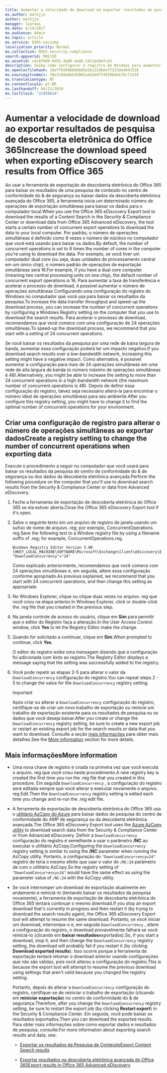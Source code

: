 ```yaml
---
title: Aumentar a velocidade de download ao exportar resultados de pesquisa de descoberta eletrônica do Office 365
ms.author: markjjo
author: markjjo
manager: laurawi
ms.date: 6/14/2017
ms.audience: Admin
ms.topic: article
ms.service: O365-seccomp
localization_priority: Normal
ms.collection: M365-security-compliance
search.appverid: MOE150
ms.assetid: c4c8f689-9d52-4e80-ae4b-1411ee9efc43
description: Saiba como configurar o registro do Windows para aumentar a taxa de transferência de dados ao baixar os resultados da pesquisa e pesquisar dados do centro de conformidade e descoberta eletrônica avançada do & de segurança no Office 365.
ms.openlocfilehash: 10eff929d6b668d5e2bc22d8ee7f223da4943326
ms.sourcegitcommit: f0e3c9de0b545081a4d264f74559b941f6c71410
ms.translationtype: MT
ms.contentlocale: pt-BR
ms.lasthandoff: 04/22/2019
ms.locfileid: "31958614"
---
```

# <a name="increase-the-download-speed-when-exporting-ediscovery-search-results-from-office-365"></a><span data-ttu-id="ed68a-103">Aumentar a velocidade de download ao exportar resultados de pesquisa de descoberta eletrônica do Office 365</span><span class="sxs-lookup"><span data-stu-id="ed68a-103">Increase the download speed when exporting eDiscovery search results from Office 365</span></span>

<span data-ttu-id="ed68a-104">Ao usar a ferramenta de exportação de descoberta eletrônica do Office 365 para baixar os resultados de uma pesquisa de conteúdo no centro de conformidade do & de segurança ou baixar dados da descoberta eletrônica avançada do Office 365, a ferramenta inicia um determinado número de operações de exportação simultâneas para baixar os dados para o computador local.</span><span class="sxs-lookup"><span data-stu-id="ed68a-104">When you use the Office 365 eDiscovery Export tool to download the results of a Content Search in the Security & Compliance Center or download data from Office 365 Advanced eDiscovery, the tool starts a certain number of concurrent export operations to download the data to your local computer.</span></span> <span data-ttu-id="ed68a-105">Por padrão, o número de operações simultâneas é definido como 8 vezes o número de núcleos no computador que você está usando para baixar os dados.</span><span class="sxs-lookup"><span data-stu-id="ed68a-105">By default, the number of concurrent operations is set to 8 times the number of cores in the computer you're using to download the data.</span></span> <span data-ttu-id="ed68a-106">Por exemplo, se você tiver um computador dual core (ou seja, duas unidades de processamento central em um único chip), o número padrão de operações de exportação simultâneas será 16.</span><span class="sxs-lookup"><span data-stu-id="ed68a-106">For example, if you have a dual core computer (meaning two central processing units on one chip), the default number of concurrent export operations is 16.</span></span> <span data-ttu-id="ed68a-107">Para aumentar a taxa de transferência e acelerar o processo de download, é possível aumentar o número de operações simultâneas Configurando uma configuração do registro do Windows no computador que você usa para baixar os resultados da pesquisa.</span><span class="sxs-lookup"><span data-stu-id="ed68a-107">To increase the data transfer throughput and speed-up the download process, you can increase the number of concurrent operations by configuring a Windows Registry setting on the computer that you use to download the search results.</span></span> <span data-ttu-id="ed68a-108">Para acelerar o processo de download, recomendamos que você comece com uma configuração de 24 operações simultâneas.</span><span class="sxs-lookup"><span data-stu-id="ed68a-108">To speed-up the download process, we recommend that you start with a setting of 24 concurrent operations.</span></span>
  
<span data-ttu-id="ed68a-109">Se você baixar os resultados da pesquisa por uma rede de baixa largura de banda, aumentar essa configuração poderá ter um impacto negativo.</span><span class="sxs-lookup"><span data-stu-id="ed68a-109">If you download search results over a low-bandwidth network, increasing this setting might have a negative impact.</span></span> <span data-ttu-id="ed68a-110">Como alternativa, é possível aumentar a configuração para mais de 24 operações simultâneas em uma rede de alta largura de banda (o número máximo de operações simultâneas é 48).</span><span class="sxs-lookup"><span data-stu-id="ed68a-110">Alternatively, you might be able to increase the setting to more than 24 concurrent operations in a high-bandwidth network (the maximum number of concurrent operations is 48).</span></span> <span data-ttu-id="ed68a-111">Depois de definir essa configuração do registro, talvez seja necessário alterá-la para encontrar o número ideal de operações simultâneas para seu ambiente.</span><span class="sxs-lookup"><span data-stu-id="ed68a-111">After you configure this registry setting, you might have to change it to find the optimal number of concurrent operations for your environment.</span></span>
  
## <a name="create-a-registry-setting-to-change-the-number-of-concurrent-operations-when-exporting-data"></a><span data-ttu-id="ed68a-112">Criar uma configuração de registro para alterar o número de operações simultâneas ao exportar dados</span><span class="sxs-lookup"><span data-stu-id="ed68a-112">Create a registry setting to change the number of concurrent operations when exporting data</span></span>

<span data-ttu-id="ed68a-113">Execute o procedimento a seguir no computador que você usará para baixar os resultados da pesquisa do centro de conformidade do & de segurança ou dos dados da descoberta eletrônica avançada.</span><span class="sxs-lookup"><span data-stu-id="ed68a-113">Perform the following procedure on the computer that you'll use to download search results from the Security & Compliance Center or data from Advanced eDiscovery.</span></span>
  
1. <span data-ttu-id="ed68a-114">Feche a ferramenta de exportação de descoberta eletrônica do Office 365 se ela estiver aberta.</span><span class="sxs-lookup"><span data-stu-id="ed68a-114">Close the Office 365 eDiscovery Export tool if it's open.</span></span> 
    
2. <span data-ttu-id="ed68a-115">Salve o seguinte texto em um arquivo de registro de janela usando um sufixo de nome de arquivo. reg; por exemplo, ConcurrentOperations. reg.</span><span class="sxs-lookup"><span data-stu-id="ed68a-115">Save the following text to a Window registry file by using a filename suffix of .reg; for example, ConcurrentOperations.reg.</span></span> 
    
    ```
    Windows Registry Editor Version 5.00
    [HKEY_LOCAL_MACHINE\SOFTWARE\Microsoft\Exchange\Client\eDiscovery\ExportTool]
    "DownloadConcurrency"="24"
    ```

    <span data-ttu-id="ed68a-116">Como explicado anteriormente, recomendamos que você comece com 24 operações simultâneas e, em seguida, altere essa configuração conforme apropriado.</span><span class="sxs-lookup"><span data-stu-id="ed68a-116">As previous explained, we recommend that you start with 24 concurrent operations, and then change this setting as appropriate.</span></span>
    
3. <span data-ttu-id="ed68a-117">No Windows Explorer, clique ou clique duas vezes no arquivo. reg que você criou na etapa anterior.</span><span class="sxs-lookup"><span data-stu-id="ed68a-117">In Windows Explorer, click or double-click the .reg file that you created in the previous step.</span></span>
    
4. <span data-ttu-id="ed68a-118">Na janela controle de acesso do usuário, clique em **Sim** para permitir que o editor do Registro faça a alteração.</span><span class="sxs-lookup"><span data-stu-id="ed68a-118">In the User Access Control window, click **Yes** to let the Registry Editor make the change.</span></span> 
    
5. <span data-ttu-id="ed68a-119">Quando for solicitado a continuar, clique em **Sim**.</span><span class="sxs-lookup"><span data-stu-id="ed68a-119">When prompted to continue, click **Yes**.</span></span>
    
    <span data-ttu-id="ed68a-120">O editor do registro exibe uma mensagem dizendo que a configuração foi adicionada com êxito ao registro.</span><span class="sxs-lookup"><span data-stu-id="ed68a-120">The Registry Editor displays a message saying that the setting was successfully added to the registry.</span></span>
    
6. <span data-ttu-id="ed68a-121">Você pode repetir as etapas 2-5 para alterar o valor da `DownloadConcurrency` configuração do registro.</span><span class="sxs-lookup"><span data-stu-id="ed68a-121">You can repeat steps 2 - 5 to change the value for the  `DownloadConcurrency` registry setting.</span></span> 
    
    > [!IMPORTANT]
    > <span data-ttu-id="ed68a-122">Após criar ou alterar a `DownloadConcurrency` configuração do registro, certifique-se de criar um novo trabalho de exportação ou reinicie um trabalho de exportação existente para os resultados de pesquisa ou os dados que você deseja baixar.</span><span class="sxs-lookup"><span data-stu-id="ed68a-122">After you create or change the  `DownloadConcurrency` registry setting, be sure to create a new export job or restart an existing export job for the search results or data that you want to download.</span></span> <span data-ttu-id="ed68a-123">Consulte a seção [mais informações](#more-information) para obter mais detalhes.</span><span class="sxs-lookup"><span data-stu-id="ed68a-123">See the [More information](#more-information) section for more details.</span></span> 
  
## <a name="more-information"></a><span data-ttu-id="ed68a-124">Mais informações</span><span class="sxs-lookup"><span data-stu-id="ed68a-124">More information</span></span>

- <span data-ttu-id="ed68a-125">Uma nova chave de registro é criada na primeira vez que você executa o arquivo. reg que você criou neste procedimento.</span><span class="sxs-lookup"><span data-stu-id="ed68a-125">A new registry key is created the first time you run the .reg file that you created in this procedure.</span></span> <span data-ttu-id="ed68a-126">Em seguida `DownloadConcurrency` , a configuração do registro será editada sempre que você alterar e executar novamente o arquivo. reg Edit.</span><span class="sxs-lookup"><span data-stu-id="ed68a-126">Then the  `DownloadConcurrency` registry setting is edited each time you change and re-run the .reg edit file.</span></span> 
    
- <span data-ttu-id="ed68a-127">A ferramenta de exportação de descoberta eletrônica do Office 365 usa o [utilitário AzCopy do Azure](https://go.microsoft.com/fwlink/?linkid=849949) para baixar dados de pesquisa do centro de conformidade do _AMP_ de segurança ou da descoberta eletrônica avançada.</span><span class="sxs-lookup"><span data-stu-id="ed68a-127">The Office 365 eDiscovery Export tool uses the [Azure AzCopy utility](https://go.microsoft.com/fwlink/?linkid=849949) to download search data from the Security & Compliance Center or from Advanced eDiscovery.</span></span> <span data-ttu-id="ed68a-128">Definir a `DownloadConcurrency` configuração do registro é semelhante a usar o parâmetro **/NC** ao executar o utilitário AzCopy.</span><span class="sxs-lookup"><span data-stu-id="ed68a-128">Configuring the  `DownloadConcurrency` registry setting is similar to using the **/NC** parameter when running the AzCopy utility.</span></span> <span data-ttu-id="ed68a-129">Portanto, a configuração do `"DownloadConcurrency=24"` registro de teria o mesmo efeito que usar o valor do `/NC:24` parâmetro de com o utilitário AzCopy.</span><span class="sxs-lookup"><span data-stu-id="ed68a-129">So the registry setting of  `"DownloadConcurrency=24"` would have the same effect as using the parameter value of  `/NC:24` with the AzCopy utility.</span></span> 
    
- <span data-ttu-id="ed68a-130">Se você interromper um download de exportação atualmente em andamento e reiniciá-lo (tentando baixar os resultados da pesquisa novamente), a ferramenta de exportação de descoberta eletrônica do Office 365 tentará continuar o mesmo download.</span><span class="sxs-lookup"><span data-stu-id="ed68a-130">If you stop an export download that's currently in progress and then restart it (by trying to download the search results again), the Office 365 eDiscovery Export tool will attempt to resume the same download.</span></span> <span data-ttu-id="ed68a-131">Portanto, se você iniciar um download, interrompa-o e, em seguida `DownloadConcurrency` , altere a configuração do registro, o download provavelmente falhará se você reiniciá-lo (clicando em **baixar resultados**exportados).</span><span class="sxs-lookup"><span data-stu-id="ed68a-131">So, if you start a download, stop it, and then change the  `DownloadConcurrency` registry setting, the download will probably fail if you restart it (by clicking **Download exported results**).</span></span> <span data-ttu-id="ed68a-132">Isso ocorre porque a ferramenta de exportação tentará retomar o download anterior usando configurações que não são válidas, pois você alterou a configuração do registro.</span><span class="sxs-lookup"><span data-stu-id="ed68a-132">This is because the export tool will attempt to resume the previous download using settings that aren't valid because you changed the registry setting.</span></span>
    
    <span data-ttu-id="ed68a-133">Portanto, depois de alterar a `DownloadConcurrency` configuração do registro, certifique-se de reiniciar o trabalho de exportação (clicando em **reiniciar exportação**) no centro de conformidade do & de segurança.</span><span class="sxs-lookup"><span data-stu-id="ed68a-133">Therefore, after you change the  `DownloadConcurrency` registry setting, be sure to restart the export job (by clicking **Restart export**) in the Security & Compliance Center.</span></span> <span data-ttu-id="ed68a-134">Em seguida, você pode baixar os resultados exportados.</span><span class="sxs-lookup"><span data-stu-id="ed68a-134">Then you can download the exported results.</span></span> <span data-ttu-id="ed68a-135">Para obter mais informações sobre como exportar dados e resultados de pesquisa, consulte:</span><span class="sxs-lookup"><span data-stu-id="ed68a-135">For more information about exporting search results and data, see:</span></span>
    
  - [<span data-ttu-id="ed68a-136">Exportar os resultados da Pesquisa de Conteúdo</span><span class="sxs-lookup"><span data-stu-id="ed68a-136">Export Content Search results</span></span>](export-search-results.md)
    
  - [<span data-ttu-id="ed68a-137">Exportar resultados na descoberta eletrônica avançada do Office 365</span><span class="sxs-lookup"><span data-stu-id="ed68a-137">Export results in Office 365 Advanced eDiscovery</span></span>](export-results-in-advanced-ediscovery.md)
    

